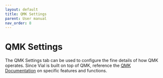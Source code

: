 ```yaml
---
layout: default
title: QMK Settings
parent: User manual
nav_order: 8
---
```


# QMK Settings

The QMK Settings tab can be used to configure the fine details of how QMK operates. Since Vial is built on top of QMK, reference the [QMK Documentation](https://beta.docs.qmk.fm/) on specific features and functions.